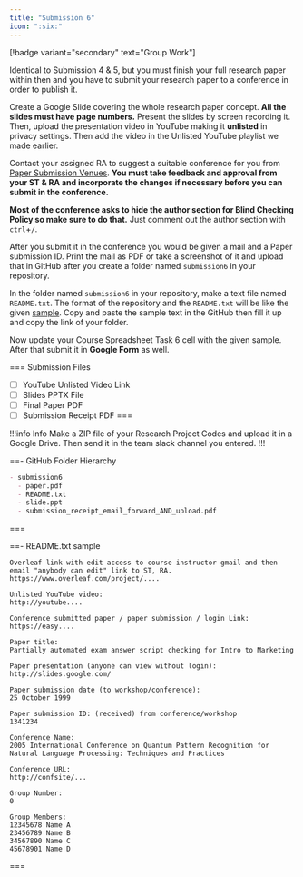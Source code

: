 ```yaml
---
title: "Submission 6"
icon: ":six:"
---
```


[!badge variant="secondary" text="Group Work"]

Identical to Submission 4 & 5, but you must finish your full research paper within then and you have to submit your research paper to a conference in order to publish it.

Create a Google Slide covering the whole research paper concept. **All the slides must have page numbers.** Present the slides by screen recording it. Then, upload the presentation video in YouTube making it **unlisted** in privacy settings. Then add the video in the Unlisted YouTube playlist we made earlier.

Contact your assigned RA to suggest a suitable conference for you from [Paper Submission Venues](https://docs.google.com/spreadsheets/d/16plzjeJNMZjK5S_zDLOKqqk8WOcJiWpeUrLfF6swfGU/edit?usp=sharing). **You must take feedback and approval from your ST & RA and incorporate the changes if necessary before you can submit in the conference.**

**Most of the conference asks to hide the author section for Blind Checking Policy so make sure to do that.** Just comment out the author section with `ctrl`+`/`.

After you submit it in the conference you would be given a mail and a Paper submission ID. Print the mail as PDF or take a screenshot of it and upload that in GitHub after you create a folder named `submission6` in your repository.

In the folder named `submission6` in your repository, make a text file named `README.txt`. The format of the repository and the `README.txt` will be like the given [sample](https://github.com/errhythm/CSE123/tree/main/submission6). Copy and paste the sample text in the GitHub then fill it up and copy the link of your folder.

Now update your Course Spreadsheet Task 6 cell with the given sample. After that submit it in **Google Form** as well.

=== Submission Files
- [ ] YouTube Unlisted Video Link
- [ ] Slides PPTX File
- [ ] Final Paper PDF
- [ ] Submission Receipt PDF
===

!!!info Info
Make a ZIP file of your Research Project Codes and upload it in a Google Drive. Then send it in the team slack channel you entered.
!!!

==- GitHub Folder Hierarchy
```markdown
- submission6
  - paper.pdf
  - README.txt
  - slide.ppt
  - submission_receipt_email_forward_AND_upload.pdf
```
===

==- README.txt sample
```
Overleaf link with edit access to course instructor gmail and then email "anybody can edit" link to ST, RA.
https://www.overleaf.com/project/....

Unlisted YouTube video:
http://youtube....

Conference submitted paper / paper submission / login Link:
https://easy....

Paper title:
Partially automated exam answer script checking for Intro to Marketing

Paper presentation (anyone can view without login):
http://slides.google.com/

Paper submission date (to workshop/conference):
25 October 1999

Paper submission ID: (received) from conference/workshop
1341234

Conference Name:
2005 International Conference on Quantum Pattern Recognition for Natural Language Processing: Techniques and Practices

Conference URL:
http://confsite/...

Group Number:
0

Group Members:
12345678 Name A
23456789 Name B
34567890 Name C
45678901 Name D
```
===
